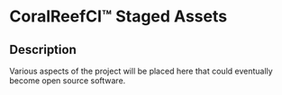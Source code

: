 # CoralReefCI&trade; Staged Assets

## Description

Various aspects of the project will be placed here that could eventually
become open source software.
